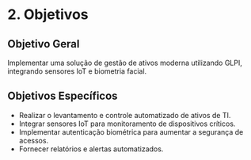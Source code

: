# 2. Objetivos

## Objetivo Geral
Implementar uma solução de gestão de ativos moderna utilizando GLPI, integrando sensores IoT e biometria facial.

## Objetivos Específicos
- Realizar o levantamento e controle automatizado de ativos de TI.
- Integrar sensores IoT para monitoramento de dispositivos críticos.
- Implementar autenticação biométrica para aumentar a segurança de acessos.
- Fornecer relatórios e alertas automatizados.
